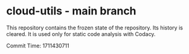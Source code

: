 # cloud-utils - main branch

This repository contains the frozen state of the repository.
Its history is cleared. It is used only for static code
analysis with Codacy.

Commit Time: 1711430711